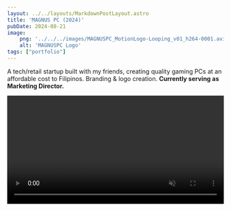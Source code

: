 ```yaml
---
layout: ../../layouts/MarkdownPostLayout.astro
title: 'MAGNUS PC (2024)'
pubDate: 2024-08-21
image:
    png: '../../../images/MAGNUSPC_MotionLogo-Looping_v01_h264-0001.avif'
    alt: 'MAGNUSPC Logo'
tags: ["portfolio"]
---
```

A tech/retail startup built with my friends, creating quality gaming PCs at an affordable cost to Filipinos. Branding & logo creation. **Currently serving as Marketing Director.**


<video autoplay loop muted width="100%">
  <source src="../../../videos/MAGNUSPC_MotionLogo-Looping_v01_h264.mp4" type="video/mp4">
Your browser does not support the video tag.
</video>
